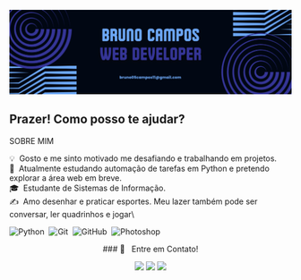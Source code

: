 ![GitHub_Banner](https://raw.githubusercontent.com/Bruno05Campos11/Bruno05Campos11/master/Blue_Geometric.jpg)

<span width='40' align="left"/><h2>Prazer! Como posso te ajudar?</h2>


SOBRE MIM

💡 &nbsp;Gosto e me sinto motivado me desafiando e trabalhando em projetos.\
🌱 &nbsp;Atualmente estudando automação de tarefas em Python e pretendo explorar a área web em breve.\
🎓 &nbsp;Estudante de Sistemas de Informação.\
✍️ &nbsp;Amo desenhar e praticar esportes. Meu lazer também pode ser conversar, ler quadrinhos e jogar\

![Python](https://img.shields.io/badge/-Python-05122A?style=flat&logo=python)&nbsp;
![Git](https://img.shields.io/badge/-Git-05122A?style=flat&logo=git)&nbsp;
![GitHub](https://img.shields.io/badge/-GitHub-05122A?style=flat&logo=github)&nbsp;
![Photoshop](https://img.shields.io/badge/-Photoshop-05122A?style=flat&logo=adobe-photoshop)&nbsp;

<p align=center><a>### 💬 &nbsp; Entre em Contato!</a></p>

<p align="center">
<a href="https://www.linkedin.com/in/bruno05campos11/"><img src="https://img.shields.io/badge/-Bruno%20Campos-0077B5?style=flat&logo=Linkedin&logoColor=white"/></a>
<a href="mailto:bruno05campos11@gmail.com"><img src="https://img.shields.io/badge/-bruno05campos11@gmail.com-D14836?style=flat&logo=Gmail&logoColor=white"/></a>
<a href="https://www.instagram.com/bruno05campos11/"><img src="https://img.shields.io/badge/-@bruno05campos11-E4405F?style=flat&logo=Instagram&logoColor=white"/></a>
</p>
